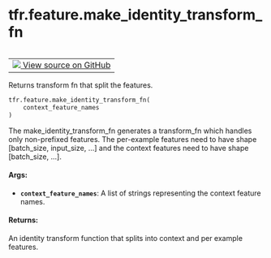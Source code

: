 <div itemscope itemtype="http://developers.google.com/ReferenceObject">
<meta itemprop="name" content="tfr.feature.make_identity_transform_fn" />
<meta itemprop="path" content="Stable" />
</div>

# tfr.feature.make_identity_transform_fn

<!-- Insert buttons and diff -->

<table class="tfo-notebook-buttons tfo-api" align="left">

<td>
  <a target="_blank" href="https://github.com/tensorflow/ranking/tree/master/tensorflow_ranking/python/feature.py">
    <img src="https://www.tensorflow.org/images/GitHub-Mark-32px.png" />
    View source on GitHub
  </a>
</td></table>

Returns transform fn that split the features.

```python
tfr.feature.make_identity_transform_fn(
    context_feature_names
)
```

<!-- Placeholder for "Used in" -->

The make_identity_transform_fn generates a transform_fn which handles only
non-prefixed features. The per-example features need to have shape [batch_size,
input_size, ...] and the context features need to have shape [batch_size, ...].

#### Args:

*   <b>`context_feature_names`</b>: A list of strings representing the context
    feature names.

#### Returns:

An identity transform function that splits into context and per example
features.
